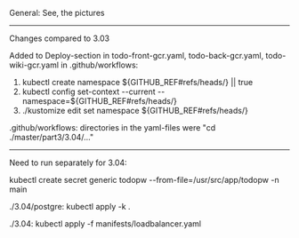 General:  See, the pictures

--------------------

Changes compared to 3.03

Added to Deploy-section in todo-front-gcr.yaml, todo-back-gcr.yaml, todo-wiki-gcr.yaml in .github/workflows:

1) kubectl create namespace ${GITHUB_REF#refs/heads/} || true
2) kubectl config set-context --current --namespace=${GITHUB_REF#refs/heads/}
3) ./kustomize edit set namespace ${GITHUB_REF#refs/heads/} 

.github/workflows: directories in the yaml-files were  "cd ./master/part3/3.04/..."

--------------------

Need to run separately for 3.04:

kubectl create secret generic todopw --from-file=/usr/src/app/todopw -n main

./3.04/postgre:  kubectl apply -k .

./3.04:   kubectl apply -f manifests/loadbalancer.yaml

